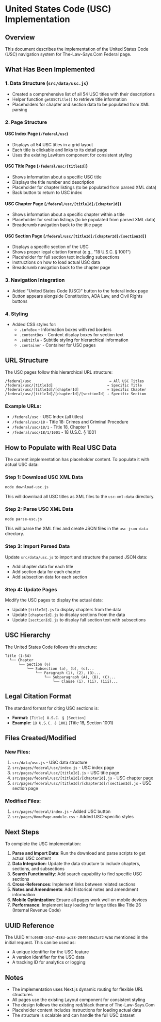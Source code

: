 # United States Code (USC) Implementation

## Overview
This document describes the implementation of the United States Code (USC) navigation system for The-Law-Says.Com Federal page.

## What Has Been Implemented

### 1. Data Structure (`src/data/usc.js`)
- Created a comprehensive list of all 54 USC titles with their descriptions
- Helper function `getUSCTitle()` to retrieve title information
- Placeholders for chapter and section data to be populated from XML parsing

### 2. Page Structure

#### USC Index Page (`/federal/usc`)
- Displays all 54 USC titles in a grid layout
- Each title is clickable and links to its detail page
- Uses the existing LawItem component for consistent styling

#### USC Title Page (`/federal/usc/[titleId]`)
- Shows information about a specific USC title
- Displays the title number and description
- Placeholder for chapter listings (to be populated from parsed XML data)
- Back button to return to USC index

#### USC Chapter Page (`/federal/usc/[titleId]/[chapterId]`)
- Shows information about a specific chapter within a title
- Placeholder for section listings (to be populated from parsed XML data)
- Breadcrumb navigation back to the title page

#### USC Section Page (`/federal/usc/[titleId]/[chapterId]/[sectionId]`)
- Displays a specific section of the USC
- Shows proper legal citation format (e.g., "18 U.S.C. § 1001")
- Placeholder for full section text including subsections
- Instructions on how to load actual USC data
- Breadcrumb navigation back to the chapter page

### 3. Navigation Integration
- Added "United States Code (USC)" button to the federal index page
- Button appears alongside Constitution, ADA Law, and Civil Rights buttons

### 4. Styling
- Added CSS styles for:
  - `.infoBox` - Information boxes with red borders
  - `.contentBox` - Content display boxes for section text
  - `.subtitle` - Subtitle styling for hierarchical information
  - `.container` - Container for USC pages

## URL Structure

The USC pages follow this hierarchical URL structure:

```
/federal/usc                                    → All USC Titles
/federal/usc/[titleId]                         → Specific Title
/federal/usc/[titleId]/[chapterId]             → Specific Chapter
/federal/usc/[titleId]/[chapterId]/[sectionId] → Specific Section
```

### Example URLs:
- `/federal/usc` - USC Index (all titles)
- `/federal/usc/18` - Title 18: Crimes and Criminal Procedure
- `/federal/usc/18/1` - Title 18, Chapter 1
- `/federal/usc/18/1/1001` - 18 U.S.C. § 1001

## How to Populate with Real USC Data

The current implementation has placeholder content. To populate it with actual USC data:

### Step 1: Download USC XML Data
```bash
node download-usc.js
```
This will download all USC titles as XML files to the `usc-xml-data` directory.

### Step 2: Parse USC XML Data
```bash
node parse-usc.js
```
This will parse the XML files and create JSON files in the `usc-json-data` directory.

### Step 3: Import Parsed Data
Update `src/data/usc.js` to import and structure the parsed JSON data:
- Add chapter data for each title
- Add section data for each chapter
- Add subsection data for each section

### Step 4: Update Pages
Modify the USC pages to display the actual data:
- Update `[titleId].js` to display chapters from the data
- Update `[chapterId].js` to display sections from the data
- Update `[sectionId].js` to display full section text with subsections

## USC Hierarchy

The United States Code follows this structure:

```
Title (1-54)
  └── Chapter
      └── Section (§)
          └── Subsection (a), (b), (c)...
              └── Paragraph (1), (2), (3)...
                  └── Subparagraph (A), (B), (C)...
                      └── Clause (i), (ii), (iii)...
```

## Legal Citation Format

The standard format for citing USC sections is:
- **Format:** `[Title] U.S.C. § [Section]`
- **Example:** `18 U.S.C. § 1001` (Title 18, Section 1001)

## Files Created/Modified

### New Files:
1. `src/data/usc.js` - USC data structure
2. `src/pages/federal/usc/index.js` - USC index page
3. `src/pages/federal/usc/[titleId].js` - USC title page
4. `src/pages/federal/usc/[titleId]/[chapterId].js` - USC chapter page
5. `src/pages/federal/usc/[titleId]/[chapterId]/[sectionId].js` - USC section page

### Modified Files:
1. `src/pages/federal/index.js` - Added USC button
2. `src/pages/HomePage.module.css` - Added USC-specific styles

## Next Steps

To complete the USC implementation:

1. **Parse and Import Data**: Run the download and parse scripts to get actual USC content
2. **Data Integration**: Update the data structure to include chapters, sections, and subsections
3. **Search Functionality**: Add search capability to find specific USC sections
4. **Cross-References**: Implement links between related sections
5. **Notes and Amendments**: Add historical notes and amendment information
6. **Mobile Optimization**: Ensure all pages work well on mobile devices
7. **Performance**: Implement lazy loading for large titles like Title 26 (Internal Revenue Code)

## UUID Reference

The UUID `9ffc0688-34b7-458d-ac58-2049465d2a72` was mentioned in the initial request. This can be used as:
- A unique identifier for the USC feature
- A version identifier for the USC data
- A tracking ID for analytics or logging

## Notes

- The implementation uses Next.js dynamic routing for flexible URL structures
- All pages use the existing Layout component for consistent styling
- The design follows the existing red/black theme of The-Law-Says.Com
- Placeholder content includes instructions for loading actual data
- The structure is scalable and can handle the full USC dataset
